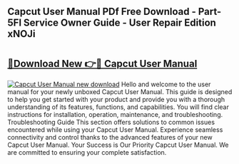 ## Capcut User Manual PDf Free Download - Part-5Fl Service Owner Guide - User Repair Edition xNOJi

# <h2><a href="http://bc99040.oget.top/?id=Capcut+User+Manual">🔗Download New 👉🔴 Capcut User Manual</a></h2>

[![Capcut User Manual new download](https://i.imgur.com/5g1atiW.png)](http://bc99040.oget.top/?id=Capcut+User+Manual)
Hello and welcome to the user manual for your newly unboxed Capcut User Manual. This guide is designed to help you get started with your product and provide you with a thorough understanding of its features, functions, and capabilities. You will find clear instructions for installation, operation, maintenance, and troubleshooting. Troubleshooting Guide This section offers solutions to common issues encountered while using your Capcut User Manual. Experience seamless connectivity and control thanks to the advanced features of your new Capcut User Manual. Your Success is Our Priority Capcut User Manual. We are committed to ensuring your complete satisfaction.
